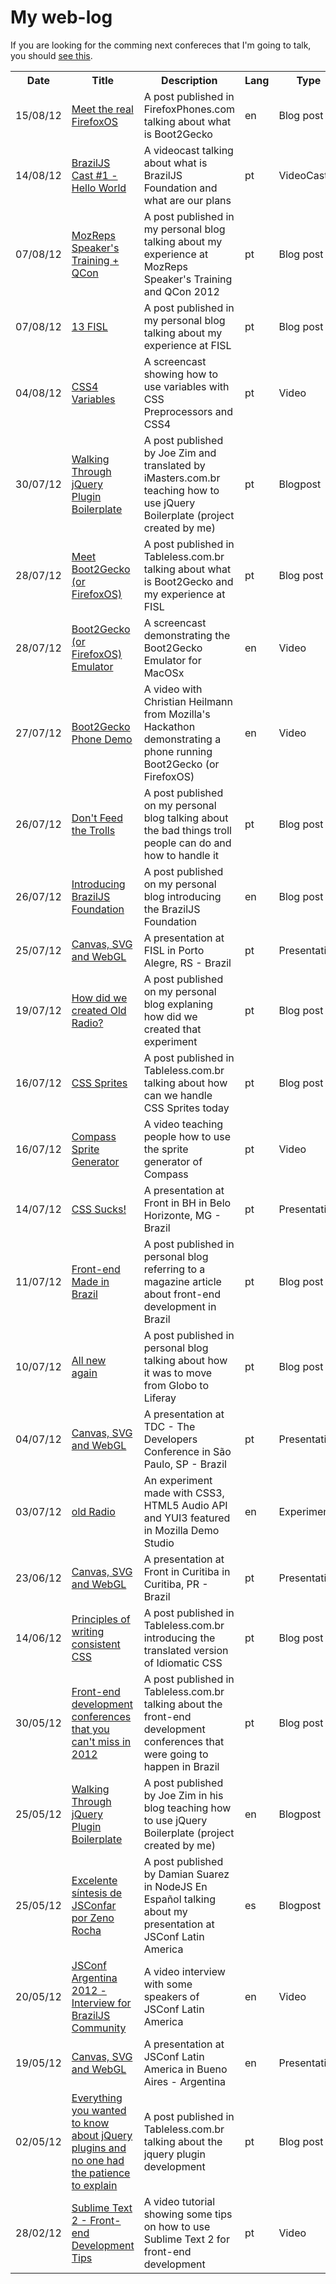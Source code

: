 # My web-log

If you are looking for the comming next confereces that I'm going to talk, you should [see this](https://github.com/zenorocha/talks).

<table>
  <tr>
    <th>Date</th>
    <th>Title</th>
    <th>Description</th>
    <th>Lang</th>
    <th>Type</th>
  </tr>
  <tr>
  <tr>
    <td>15/08/12</td>
    <td><a href="http://firefoxphones.com/2012/08/meet-the-real-firefoxos/">Meet the real FirefoxOS</a></td>
    <td>A post published in FirefoxPhones.com talking about what is Boot2Gecko</td>
    <td>en</td>
    <td>Blog post</td>
  </tr>
  <tr>
    <td>14/08/12</td>
    <td><a href="http://www.youtube.com/watch?v=FjO49VzKzqA">BrazilJS Cast #1 - Hello World</a></td>
    <td>A videocast talking about what is BrazilJS Foundation and what are our plans</td>
    <td>pt</td>
    <td>VideoCast</td>
  </tr>
  <tr>
    <td>07/08/12</td>
    <td><a href="http://blog.zenorocha.com/post/28940311936/relato-mozreps-speakers-training-qcon">MozReps Speaker's Training + QCon</a></td>
    <td>A post published in my personal blog talking about my experience at MozReps Speaker's Training and QCon 2012</td>
    <td>pt</td>
    <td>Blog post</td>
  </tr>
  <tr>
    <td>07/08/12</td>
    <td><a href="http://blog.zenorocha.com/post/28963290827/relato-13-fisl">13 FISL</a></td>
    <td>A post published in my personal blog talking about my experience at FISL</td>
    <td>pt</td>
    <td>Blog post</td>
  </tr>
    <td>04/08/12</td>
    <td><a href="http://www.youtube.com/watch?v=19UBOKHNVGM">CSS4 Variables</a></td>
    <td>A screencast showing how to use variables with CSS Preprocessors and CSS4</td>
    <td>pt</td>
    <td>Video</td>
  </tr>
  <tr>
    <td>30/07/12</td>
    <td><a href="http://imasters.com.br/artigo/25149/jquery/codificando-atraves-do-boilerplate-do-plugin-jquery">Walking Through jQuery Plugin Boilerplate</a></td>
    <td>A post published by Joe Zim and translated by iMasters.com.br teaching how to use jQuery Boilerplate (project created by me)</td>
    <td>pt</td>
    <td>Blogpost</td>
  </tr>
  <tr>
    <td>28/07/12</td>
    <td><a href="http://tableless.com.br/conheca-de-verdade-o-boot2gecko-ou-firefoxos/">Meet Boot2Gecko (or FirefoxOS)</a></td>
    <td>A post published in Tableless.com.br talking about what is Boot2Gecko and my experience at FISL</td>
    <td>pt</td>
    <td>Blog post</td>
  </tr>
  <tr>
    <td>28/07/12</td>
    <td><a href="http://www.youtube.com/watch?v=tigdi6EwSgs">Boot2Gecko (or FirefoxOS) Emulator</a></td>
    <td>A screencast demonstrating the Boot2Gecko Emulator for MacOSx</td>
    <td>en</td>
    <td>Video</td>
  </tr>
  <tr>
    <td>27/07/12</td>
    <td><a href="http://www.youtube.com/watch?v=Lu77uPgrgx0">Boot2Gecko Phone Demo</a></td>    
    <td>A video with Christian Heilmann from Mozilla's Hackathon demonstrating a phone running Boot2Gecko (or FirefoxOS)</td>
    <td>en</td>
    <td>Video</td>
  </tr>
  <tr>
    <td>26/07/12</td>
    <td><a href="http://blog.zenorocha.com/post/28106562920/dont-feed-the-trolls">Don't Feed the Trolls</a></td>
    <td>A post published on my personal blog talking about the bad things troll people can do and how to handle it</td>
    <td>pt</td>
    <td>Blog post</td>
  </tr>          
  <tr>
    <td>26/07/12</td>
    <td><a href="http://blog.zenorocha.com/post/28082270941/introducing-braziljs-foundation">Introducing BrazilJS Foundation</a></td>
    <td>A post published on my personal blog introducing the BrazilJS Foundation</td>
    <td>en</td>
    <td>Blog post</td>
  </tr>        
  <tr>
    <td>25/07/12</td>
    <td><a href="http://talks.zenorocha.com/2012/fisl">Canvas, SVG and WebGL</a></td>
    <td>A presentation at FISL in Porto Alegre, RS - Brazil</td>
    <td>pt</td>
    <td>Presentation</td>
  </tr>  
  <tr>
    <td>19/07/12</td>
    <td><a href="http://blog.zenorocha.com/post/27569632629/como-fizemos-o-oldradio">How did we created Old Radio?</a></td>
    <td>A post published on my personal blog explaning how did we created that experiment</td>
    <td>pt</td>
    <td>Blog post</td>
  </tr>          
  <tr>
    <td>16/07/12</td>
    <td><a href="http://tableless.com.br/css-sprites/">CSS Sprites</a></td>
    <td>A post published in Tableless.com.br talking about how can we handle CSS Sprites today</td>
    <td>pt</td>
    <td>Blog post</td>
  </tr>
  <tr>
    <td>16/07/12</td>
    <td><a href="http://www.youtube.com/watch?v=dnekMEGwuaA">Compass Sprite Generator</a></td>
    <td>A video teaching people how to use the sprite generator of Compass </td>
    <td>pt</td>
    <td>Video</td>
  </tr>
  <tr>
    <td>14/07/12</td>
    <td><a href="http://talks.zenorocha.com/frontinbh">CSS Sucks!</a></td>
    <td>A presentation at Front in BH in Belo Horizonte, MG - Brazil</td>
    <td>pt</td>
    <td>Presentation</td>
  </tr>
  <tr>
    <td>11/07/12</td>
    <td><a href="http://blog.zenorocha.com/post/26995115768/front-end-made-in-brazil">Front-end Made in Brazil</a></td>
    <td>A post published in personal blog referring to a magazine article about front-end development in Brazil</td>
    <td>pt</td>
    <td>Blog post</td>
  </tr>  
  <tr>
    <td>10/07/12</td>
    <td><a href="http://blog.zenorocha.com/post/26918306746/tudo-novo-de-novo">All new again</a></td>
    <td>A post published in personal blog talking about how it was to move from Globo to Liferay</td>
    <td>pt</td>
    <td>Blog post</td>
  </tr>  
  <tr>
    <td>04/07/12</td>
    <td><a href="http://talks.zenorocha.com/tdc-2012/">Canvas, SVG and WebGL</a></td>
    <td>A presentation at TDC - The Developers Conference in São Paulo, SP - Brazil</td>
    <td>pt</td>
    <td>Presentation</td>
  </tr>
  <tr>
    <td>03/07/12</td>
    <td><a href="https://developer.mozilla.org/media/uploads/demos/b/e/bernarddeluna/7ba14851a8beaa16e4e8a519fa760cea/old-radio_1342116515_demo_package/index.html">old Radio</a></td>
    <td>An experiment made with CSS3, HTML5 Audio API and YUI3 featured in Mozilla Demo Studio</td>
    <td>en</td>
    <td>Experiment</td>
  </tr>
  <tr>
    <td>23/06/12</td>
    <td><a href="http://talks.zenorocha.com/frontincuritiba-2012/">Canvas, SVG and WebGL</a></td>
    <td>A presentation at Front in Curitiba in Curitiba, PR - Brazil</td>
    <td>pt</td>
    <td>Presentation</td>
  </tr>
  <tr>
    <td>14/06/12</td>
    <td><a href="http://tableless.com.br/principios-para-escrever-css-de-forma-consistente/">Principles of writing consistent CSS</a></td>
    <td>A post published in Tableless.com.br introducing the translated version of Idiomatic CSS</td>
    <td>pt</td>
    <td>Blog post</td>
  </tr>
  <tr>
    <td>30/05/12</td>
    <td><a href="http://tableless.com.br/eventos-front-end-que-voce-nao-pode-perder-em-2012/">Front-end development conferences that you can't miss in 2012</a></td>
    <td>A post published in Tableless.com.br talking about the front-end development conferences that were going to happen in Brazil</td>
    <td>pt</td>
    <td>Blog post</td>
  </tr>
  <tr>
    <td>25/05/12</td>
    <td><a href="http://www.joezimjs.com/javascript/walking-jquery-plugin-boilerplate/">Walking Through jQuery Plugin Boilerplate</a></td>
    <td>A post published by Joe Zim in his blog teaching how to use jQuery Boilerplate (project created by me)</td>
    <td>en</td>
    <td>Blogpost</td>
  </tr>
  <tr>
    <td>25/05/12</td>
    <td><a href="http://www.nodejs.es/excelente-sintesis-jsconfar-zeno-rocha/">Excelente síntesis de JSConfar por Zeno Rocha</a></td>
    <td>A post published by Damian Suarez in NodeJS En Español talking about my presentation at JSConf Latin America</td>
    <td>es</td>
    <td>Blogpost</td>
  </tr>
  <tr>
    <td>20/05/12</td>
    <td><a href="http://www.youtube.com/watch?v=wxDBF3OOaRA">JSConf Argentina 2012 - Interview for BrazilJS Community</a></td>
    <td>A video interview with some speakers of JSConf Latin America</td>
    <td>en</td>
    <td>Video</td>
  </tr>
  <tr>
    <td>19/05/12</td>
    <td><a href="http://talks.zenorocha.com/jsconf/">Canvas, SVG and WebGL</a></td>
    <td>A presentation at JSConf Latin America in Bueno Aires - Argentina</td>
    <td>en</td>
    <td>Presentation</td>
  </tr>
  <tr>
    <td>02/05/12</td>
    <td><a href="http://tableless.com.br/tudo-que-voce-gostaria-de-saber-sobre-plugins-jquery-e-ninguem-teve-paciencia-de-explicar/">Everything you wanted to know about jQuery plugins and no one had the patience to explain</a></td>
    <td>A post published in Tableless.com.br talking about the jquery plugin development</td>
    <td>pt</td>
    <td>Blog post</td>
  </tr>
  <tr>
    <td>28/02/12</td>
    <td><a href="http://www.youtube.com/watch?v=Ms3Vsz7Jc3A">Sublime Text 2 - Front-end Development Tips</a></td>
    <td>A video tutorial showing some tips on how to use Sublime Text 2 for front-end development</td>
    <td>pt</td>
    <td>Video</td>
  </tr>
</table>